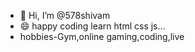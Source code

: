 - 👋 Hi, I’m @578shivam
- 😄 happy coding learn html css js...
- hobbies-Gym,online gaming,coding,live

<!---
578shivam/578shivam is a ✨ special ✨ repository because its `README.md` (this file) appears on your GitHub profile.
You can click the Preview link to take a look at your changes.
--->
